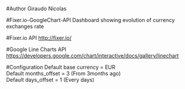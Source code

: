 #Author 
Giraudo Nicolas

#Fixer.io-GoogleChart-API
Dashboard showing evolution of currency exchanges rate

#Fixer.io API
http://fixer.io/

#Google Line Charts API
https://developers.google.com/chart/interactive/docs/gallery/linechart


#Configuration
Default base currency = EUR <br />
Default months_offset = 3 (From 3months ago) <br />
Default days_offset = 1  (Every days) <br />
